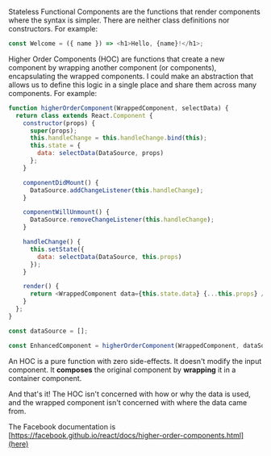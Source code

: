 Stateless Functional Components are  the functions that render components where the syntax is simpler. There are neither class definitions nor constructors. For example:

```js
const Welcome = ({ name }) => <h1>Hello, {name}!</h1>;
```

Higher Order Components (HOC) are functions that create a new component by wrapping another component (or components), encapsulating the wrapped components. I could make an abstraction that allows us to define this logic in a single place and share them across many components. For example:

```js
function higherOrderComponent(WrappedComponent, selectData) {
  return class extends React.Component {
    constructor(props) {
      super(props);
      this.handleChange = this.handleChange.bind(this);
      this.state = {
        data: selectData(DataSource, props)
      };
    }

    componentDidMount() {
      DataSource.addChangeListener(this.handleChange);
    }

    componentWillUnmount() {
      DataSource.removeChangeListener(this.handleChange);
    }

    handleChange() {
      this.setState({
        data: selectData(DataSource, this.props)
      });
    }

    render() {
      return <WrappedComponent data={this.state.data} {...this.props} />;
    }
  };
}

const dataSource = [];

const EnhancedComponent = higherOrderComponent(WrappedComponent, dataSource);
```

An HOC is a pure function with zero side-effects. It doesn't modify the input component. It **composes** the original component by **wrapping** it in a container component.

And that's it! The HOC isn't concerned with how or why the data is used, and the wrapped component isn't concerned with where the data came from.

The Facebook documentation is [https://facebook.github.io/react/docs/higher-order-components.html](here)